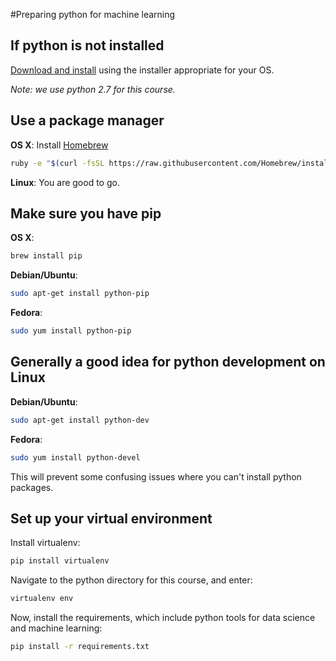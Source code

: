 #Preparing python for machine learning

## If python is not installed

[Download and install](https://www.python.org/download/releases/2.7/) using the installer appropriate for your OS.

*Note: we use python 2.7 for this course.*

## Use a package manager

**OS X**: Install [Homebrew](http://brew.sh/)

```bash
ruby -e "$(curl -fsSL https://raw.githubusercontent.com/Homebrew/install/master/install)"
```

**Linux**: You are good to go.

## Make sure you have pip
**OS X**:

```bash
brew install pip
```
**Debian/Ubuntu**:

```bash
sudo apt-get install python-pip
```

**Fedora**:

```bash
sudo yum install python-pip
```

## Generally a good idea for python development on Linux

**Debian/Ubuntu**:

```bash
sudo apt-get install python-dev
```

**Fedora**:

```bash
sudo yum install python-devel
```

This will prevent some confusing issues where you can't install python packages.

## Set up your virtual environment

Install virtualenv:

```bash
pip install virtualenv
```

Navigate to the python directory for this course, and enter:

```bash
virtualenv env
```

Now, install the requirements, which include python tools for data science and machine learning:

```bash
pip install -r requirements.txt
```
